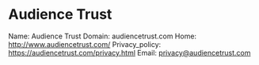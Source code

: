 
# Audience Trust

Name: Audience Trust
Domain: audiencetrust.com
Home: http://www.audiencetrust.com/
Privacy_policy: https://audiencetrust.com/privacy.html
Email: privacy@audiencetrust.com
